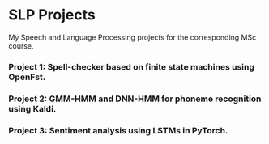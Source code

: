 # SLP Projects
My Speech and Language Processing projects for the corresponding MSc course.

### Project 1: Spell-checker based on finite state machines using OpenFst.

### Project 2: GMM-HMM and DNN-HMM for phoneme recognition using Kaldi.

### Project 3: Sentiment analysis using LSTMs in PyTorch.
